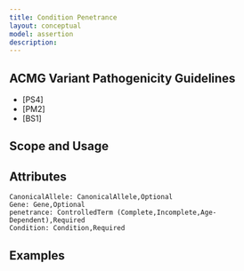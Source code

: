 ```yaml
---
title: Condition Penetrance
layout: conceptual
model: assertion
description: 
---
```



ACMG Variant Pathogenicity Guidelines
-------------------------------------
* [PS4]
* [PM2]
* [BS1]

Scope and Usage
---------------

Attributes
----------
    CanonicalAllele: CanonicalAllele,Optional
    Gene: Gene,Optional
    penetrance: ControlledTerm (Complete,Incomplete,Age-Dependent),Required
    Condition: Condition,Required

Examples
--------
